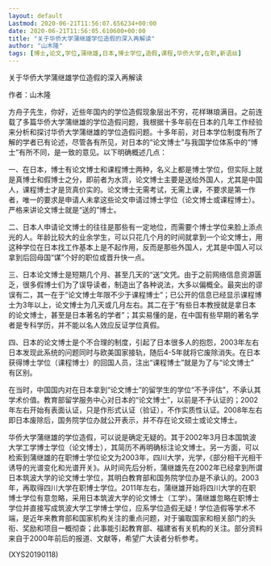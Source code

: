 ```yaml
---
layout: default
Lastmod: 2020-06-21T11:56:07.656234+00:00
date: 2020-06-21T11:56:05.610600+00:00
title: "关于华侨大学蒲继雄学位造假的深入再解读"
author: "山木隆"
tags: [博士,论文,学位,蒲继雄,日本,博士学位,造假,课程,华侨大学,在职,新语丝]
---
```


关于华侨大学蒲继雄学位造假的深入再解读

作者：山木隆

方舟子先生，你好，近些年国内的学位造假现象层出不穷，花样琳琅满目。之前连载了多篇华侨大学蒲继雄的学位造假问题，我根据十多年前在日本的几年工作经验来分析和探讨华侨大学蒲继雄的学位造假问题。十多年前，对日本学位制度有所了解的学者已有论述，尽管各有所见，对日本的“论文博士”与我国学位体系中的“博士”有所不同，是一致的意见。以下明确概述几点：

一、在日本，博士有论文博士和课程博士两种，名义上都是博士学位，但实际上就是真博士和假博士之分，即前者为水货，论文博士主要是送给外国人，尤其是中国人，课程博士才是货真价实的。论文博士无需考试，无需上课，不要求是第一作者，唯一的要求是申请人未拿这些论文申请过博士学位（论文博士或课程博士）。严格来讲论文博士就是“送的”博士。

二、日本人申请论文博士的往往是那些有一定地位，而需要个博士学位来脸上添点光的人。年龄比较大的业余学生，可以只花几个月的时间就拿到一个论文博士，用这种学位在日本找工作基本上是不起作用，反而是那些外国人，尤其是中国人可以拿到后回母国“谋”个好的职位或晋升快一点。

三、日本论文博士是短期几个月、甚至几天的“送”文凭。由于之前网络信息资源匮乏，很多假博士们为了误导读者，制造出了各种说法，大多以偏概全。最突出的谬误有二，其一在于“论文博士年限不少于课程博士”；已公开的信息已经显示课程博士为3年以上，论文博士为几天或几月左右。其二在于“有些日本教授就是拿日本的论文博士，甚至是日本著名的学者”；其实易懂的是，在中国有些早期的著名学者是专科学历，并不能以名人效应反证学位真假。

四、日本的论文博士是个不合理的制度，引起了日本很多人的抱怨，2003年左右日本发现此系统的问题同时与欧美国家接轨，随后4-5年就将它废除消失。在日本获得博士学位（课程博士）的回国人员，注出“课程博士”就是为了与“论文博士” 有区别。

在当时，中国国内对在日本拿到“论文博士”的留学生的学位“不予评估”，不承认其学术价值。教育部留学服务中心对日本的“论文博士”，以前是不予认证的；2002年左右开始有表面认证，只是作形式认证（验证），不作实质性认证。2008年左右即日本废除后，国务院学位办就公开表示，并不存在论文硕士或论文博士。

华侨大学蒲继雄的学位造假，可以说是确定无疑的。其于2002年3月日本国筑波大学工学博士学位（论文博士），其简历不再明确标注论文博士。另一方面，可以检索到蒲继雄的在职博士学位论文为2003年，四川大学，光学，《部分相干光相干诱导的光谱变化和光谱开关》。从时间先后分析，蒲继雄先在2002年已经拿到所谓日本筑波大学的论文博士学位，其明白教育部和国务院学位办是不承认的。2003年，再取得四川大学在职博士学位。2011年左右，蒲继雄开始将四川大学的在职博士学位有意忽略，采用日本筑波大学的论文博士（工学）。蒲继雄忽略在职博士学位并直接写成筑波大学工学博士学位，应系学位造假无疑！学位造假等学术不端，是近年来教育部和国家机构关注的重点问题，对于骗取国家和相关部门的头衔、奖励和项目一概彻查；此事能引起教育部、福建省有关机构的关注。部分资料来自于2000年前后的报道、文献等，希望广大读者分析参考。

(XYS20190118)

